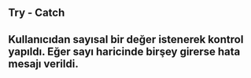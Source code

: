 ## Try - Catch
## Kullanıcıdan sayısal bir değer istenerek kontrol yapıldı. Eğer sayı haricinde birşey girerse hata mesajı verildi.
